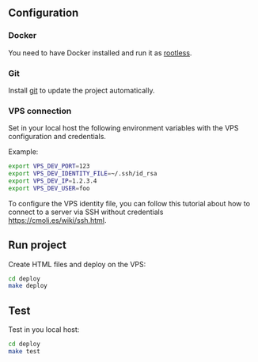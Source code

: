 ## Configuration

### Docker

You need to have Docker installed and run it as [rootless](<https://docs.docker.com/engine/security/rootless/>).

### Git

Install [git](<https://git-scm.com/>) to update the project automatically.

### VPS connection

Set in your local host the following environment variables with the VPS configuration and credentials.

Example:

```bash
export VPS_DEV_PORT=123
export VPS_DEV_IDENTITY_FILE=~/.ssh/id_rsa
export VPS_DEV_IP=1.2.3.4
export VPS_DEV_USER=foo
```

To configure the VPS identity file, you can follow this tutorial about how to connect to a server via SSH without credentials <https://cmoli.es/wiki/ssh.html>.

## Run project

Create HTML files and deploy on the VPS:

```bash
cd deploy
make deploy
```

## Test

Test in you local host:

```bash
cd deploy
make test
```

